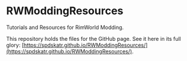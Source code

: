 # RWModdingResources
Tutorials and Resources for RimWorld Modding.

This repository holds the files for the GitHub page. See it here in its full glory: [https://spdskatr.github.io/RWModdingResources/](https://spdskatr.github.io/RWModdingResources/).